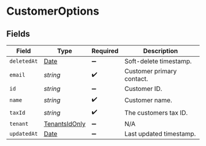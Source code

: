 # CustomerOptions


## Fields

| Field                                                                                         | Type                                                                                          | Required                                                                                      | Description                                                                                   |
| --------------------------------------------------------------------------------------------- | --------------------------------------------------------------------------------------------- | --------------------------------------------------------------------------------------------- | --------------------------------------------------------------------------------------------- |
| `deletedAt`                                                                                   | [Date](https://developer.mozilla.org/en-US/docs/Web/JavaScript/Reference/Global_Objects/Date) | :heavy_minus_sign:                                                                            | Soft-delete timestamp.                                                                        |
| `email`                                                                                       | *string*                                                                                      | :heavy_check_mark:                                                                            | Customer primary contact.                                                                     |
| `id`                                                                                          | *string*                                                                                      | :heavy_minus_sign:                                                                            | Customer ID.                                                                                  |
| `name`                                                                                        | *string*                                                                                      | :heavy_check_mark:                                                                            | Customer name.                                                                                |
| `taxId`                                                                                       | *string*                                                                                      | :heavy_check_mark:                                                                            | The customers tax ID.                                                                         |
| `tenant`                                                                                      | [TenantsIdOnly](../../models/shared/tenantsidonly.md)                                         | :heavy_minus_sign:                                                                            | N/A                                                                                           |
| `updatedAt`                                                                                   | [Date](https://developer.mozilla.org/en-US/docs/Web/JavaScript/Reference/Global_Objects/Date) | :heavy_minus_sign:                                                                            | Last updated timestamp.                                                                       |